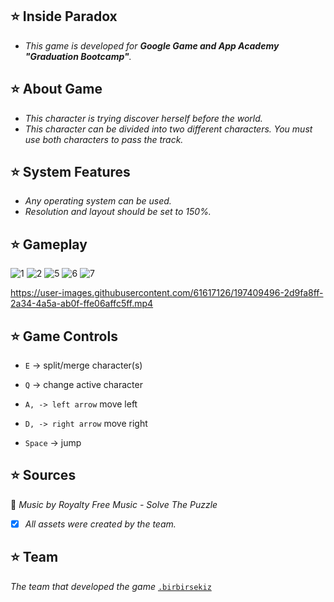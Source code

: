 ## :star:  Inside Paradox
- _This game is developed for **Google Game and App Academy "Graduation Bootcamp"**._

## :star:  About Game
- _This character is trying discover herself before the world._  
- _This character can be divided into two different characters. You must use both characters to pass the track._

## :star:  System Features

- _Any operating system can be used._  
- _Resolution and layout should be set to 150%._

## :star:  Gameplay

![1](https://user-images.githubusercontent.com/64540298/217531596-5c27f7f7-9f7a-40e2-bc70-c58f38bb9489.PNG)
![2](https://user-images.githubusercontent.com/64540298/217531606-cdd12264-a0a8-4924-be8a-e0ce47dbcbbb.PNG)
![5](https://user-images.githubusercontent.com/64540298/217531753-fff9e647-bd56-4c4b-a51c-24b29423e13a.PNG)
![6](https://user-images.githubusercontent.com/64540298/217531764-15f76fff-16d3-4d68-beff-703d44318d90.PNG)
![7](https://user-images.githubusercontent.com/64540298/217531768-7ea12b63-baca-44d1-9d11-357f8c41467f.PNG)

https://user-images.githubusercontent.com/61617126/197409496-2d9fa8ff-2a34-4a5a-ab0f-ffe06affc5ff.mp4

## :star:  Game Controls
- `E` -> split/merge character(s)

- `Q` ->  change active character

- `A, -> left arrow` move left

- `D, -> right arrow` move right

- `Space` -> jump

## :star: Sources
:musical_note: _Music by Royalty Free Music - Solve The Puzzle_

- [x] _All assets were created by the team._

## :star: Team
_The team that developed the game_ [`.birbirsekiz`](https://github.com/birbirsekiz)


